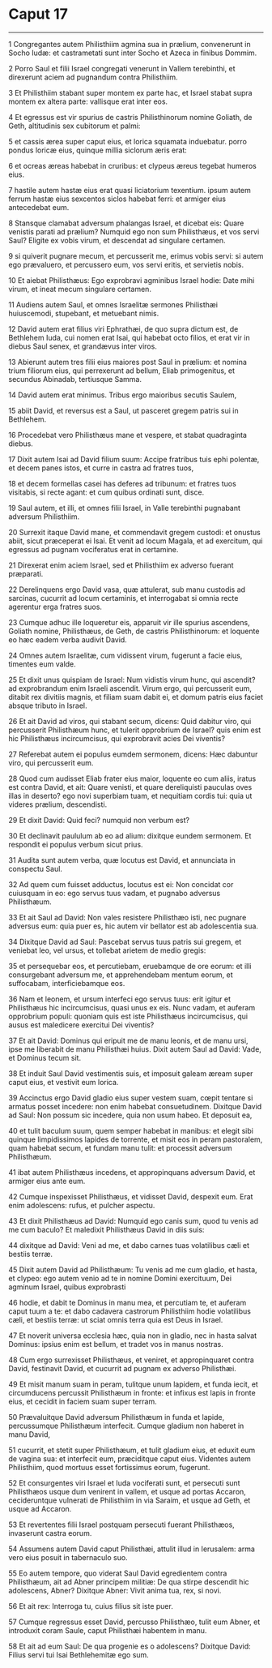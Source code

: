 # Caput 17

***

1 Congregantes autem Philisthiim agmina sua in prælium, convenerunt in Socho Iudæ: et castrametati sunt inter Socho et Azeca in finibus Dommim.

2 Porro Saul et filii Israel congregati venerunt in Vallem terebinthi, et direxerunt aciem ad pugnandum contra Philisthiim.

3 Et Philisthiim stabant super montem ex parte hac, et Israel stabat supra montem ex altera parte: vallisque erat inter eos.

4 Et egressus est vir spurius de castris Philisthinorum nomine Goliath, de Geth, altitudinis sex cubitorum et palmi:

5 et cassis ærea super caput eius, et lorica squamata induebatur. porro pondus loricæ eius, quinque millia siclorum æris erat:

6 et ocreas æreas habebat in cruribus: et clypeus æreus tegebat humeros eius.

7 hastile autem hastæ eius erat quasi liciatorium texentium. ipsum autem ferrum hastæ eius sexcentos siclos habebat ferri: et armiger eius antecedebat eum.

8 Stansque clamabat adversum phalangas Israel, et dicebat eis: Quare venistis parati ad prælium? Numquid ego non sum Philisthæus, et vos servi Saul? Eligite ex vobis virum, et descendat ad singulare certamen.

9 si quiverit pugnare mecum, et percusserit me, erimus vobis servi: si autem ego prævaluero, et percussero eum, vos servi eritis, et servietis nobis.

10 Et aiebat Philisthæus: Ego exprobravi agminibus Israel hodie: Date mihi virum, et ineat mecum singulare certamen.

11 Audiens autem Saul, et omnes Israelitæ sermones Philisthæi huiuscemodi, stupebant, et metuebant nimis.

12 David autem erat filius viri Ephrathæi, de quo supra dictum est, de Bethlehem Iuda, cui nomen erat Isai, qui habebat octo filios, et erat vir in diebus Saul senex, et grandævus inter viros.

13 Abierunt autem tres filii eius maiores post Saul in prælium: et nomina trium filiorum eius, qui perrexerunt ad bellum, Eliab primogenitus, et secundus Abinadab, tertiusque Samma.

14 David autem erat minimus. Tribus ergo maioribus secutis Saulem,

15 abiit David, et reversus est a Saul, ut pasceret gregem patris sui in Bethlehem.

16 Procedebat vero Philisthæus mane et vespere, et stabat quadraginta diebus.

17 Dixit autem Isai ad David filium suum: Accipe fratribus tuis ephi polentæ, et decem panes istos, et curre in castra ad fratres tuos,

18 et decem formellas casei has deferes ad tribunum: et fratres tuos visitabis, si recte agant: et cum quibus ordinati sunt, disce.

19 Saul autem, et illi, et omnes filii Israel, in Valle terebinthi pugnabant adversum Philisthiim.

20 Surrexit itaque David mane, et commendavit gregem custodi: et onustus abiit, sicut præceperat ei Isai. Et venit ad locum Magala, et ad exercitum, qui egressus ad pugnam vociferatus erat in certamine.

21 Direxerat enim aciem Israel, sed et Philisthiim ex adverso fuerant præparati.

22 Derelinquens ergo David vasa, quæ attulerat, sub manu custodis ad sarcinas, cucurrit ad locum certaminis, et interrogabat si omnia recte agerentur erga fratres suos.

23 Cumque adhuc ille loqueretur eis, apparuit vir ille spurius ascendens, Goliath nomine, Philisthæus, de Geth, de castris Philisthinorum: et loquente eo hæc eadem verba audivit David.

24 Omnes autem Israelitæ, cum vidissent virum, fugerunt a facie eius, timentes eum valde.

25 Et dixit unus quispiam de Israel: Num vidistis virum hunc, qui ascendit? ad exprobrandum enim Israeli ascendit. Virum ergo, qui percusserit eum, ditabit rex divitiis magnis, et filiam suam dabit ei, et domum patris eius faciet absque tributo in Israel.

26 Et ait David ad viros, qui stabant secum, dicens: Quid dabitur viro, qui percusserit Philisthæum hunc, et tulerit opprobrium de Israel? quis enim est hic Philisthæus incircumcisus, qui exprobravit acies Dei viventis?

27 Referebat autem ei populus eumdem sermonem, dicens: Hæc dabuntur viro, qui percusserit eum.

28 Quod cum audisset Eliab frater eius maior, loquente eo cum aliis, iratus est contra David, et ait: Quare venisti, et quare dereliquisti pauculas oves illas in deserto? ego novi superbiam tuam, et nequitiam cordis tui: quia ut videres prælium, descendisti.

29 Et dixit David: Quid feci? numquid non verbum est?

30 Et declinavit paululum ab eo ad alium: dixitque eundem sermonem. Et respondit ei populus verbum sicut prius.

31 Audita sunt autem verba, quæ locutus est David, et annunciata in conspectu Saul.

32 Ad quem cum fuisset adductus, locutus est ei: Non concidat cor cuiusquam in eo: ego servus tuus vadam, et pugnabo adversus Philisthæum.

33 Et ait Saul ad David: Non vales resistere Philisthæo isti, nec pugnare adversus eum: quia puer es, hic autem vir bellator est ab adolescentia sua.

34 Dixitque David ad Saul: Pascebat servus tuus patris sui gregem, et veniebat leo, vel ursus, et tollebat arietem de medio gregis:

35 et persequebar eos, et percutiebam, eruebamque de ore eorum: et illi consurgebant adversum me, et apprehendebam mentum eorum, et suffocabam, interficiebamque eos.

36 Nam et leonem, et ursum interfeci ego servus tuus: erit igitur et Philisthæus hic incircumcisus, quasi unus ex eis. Nunc vadam, et auferam opprobrium populi: quoniam quis est iste Philisthæus incircumcisus, qui ausus est maledicere exercitui Dei viventis?

37 Et ait David: Dominus qui eripuit me de manu leonis, et de manu ursi, ipse me liberabit de manu Philisthæi huius. Dixit autem Saul ad David: Vade, et Dominus tecum sit.

38 Et induit Saul David vestimentis suis, et imposuit galeam æream super caput eius, et vestivit eum lorica.

39 Accinctus ergo David gladio eius super vestem suam, cœpit tentare si armatus posset incedere: non enim habebat consuetudinem. Dixitque David ad Saul: Non possum sic incedere, quia non usum habeo. Et deposuit ea,

40 et tulit baculum suum, quem semper habebat in manibus: et elegit sibi quinque limpidissimos lapides de torrente, et misit eos in peram pastoralem, quam habebat secum, et fundam manu tulit: et processit adversum Philisthæum.

41 ibat autem Philisthæus incedens, et appropinquans adversum David, et armiger eius ante eum.

42 Cumque inspexisset Philisthæus, et vidisset David, despexit eum. Erat enim adolescens: rufus, et pulcher aspectu.

43 Et dixit Philisthæus ad David: Numquid ego canis sum, quod tu venis ad me cum baculo? Et maledixit Philisthæus David in diis suis:

44 dixitque ad David: Veni ad me, et dabo carnes tuas volatilibus cæli et bestiis terræ.

45 Dixit autem David ad Philisthæum: Tu venis ad me cum gladio, et hasta, et clypeo: ego autem venio ad te in nomine Domini exercituum, Dei agminum Israel, quibus exprobrasti

46 hodie, et dabit te Dominus in manu mea, et percutiam te, et auferam caput tuum a te: et dabo cadavera castrorum Philisthiim hodie volatilibus cæli, et bestiis terræ: ut sciat omnis terra quia est Deus in Israel.

47 Et noverit universa ecclesia hæc, quia non in gladio, nec in hasta salvat Dominus: ipsius enim est bellum, et tradet vos in manus nostras.

48 Cum ergo surrexisset Philisthæus, et veniret, et appropinquaret contra David, festinavit David, et cucurrit ad pugnam ex adverso Philisthæi.

49 Et misit manum suam in peram, tulitque unum lapidem, et funda iecit, et circumducens percussit Philisthæum in fronte: et infixus est lapis in fronte eius, et cecidit in faciem suam super terram.

50 Prævaluitque David adversum Philisthæum in funda et lapide, percussumque Philisthæum interfecit. Cumque gladium non haberet in manu David,

51 cucurrit, et stetit super Philisthæum, et tulit gladium eius, et eduxit eum de vagina sua: et interfecit eum, præciditque caput eius. Videntes autem Philisthiim, quod mortuus esset fortissimus eorum, fugerunt.

52 Et consurgentes viri Israel et Iuda vociferati sunt, et persecuti sunt Philisthæos usque dum venirent in vallem, et usque ad portas Accaron, cecideruntque vulnerati de Philisthiim in via Saraim, et usque ad Geth, et usque ad Accaron.

53 Et revertentes filii Israel postquam persecuti fuerant Philisthæos, invaserunt castra eorum.

54 Assumens autem David caput Philisthæi, attulit illud in Ierusalem: arma vero eius posuit in tabernaculo suo.

55 Eo autem tempore, quo viderat Saul David egredientem contra Philisthæum, ait ad Abner principem militiæ: De qua stirpe descendit hic adolescens, Abner? Dixitque Abner: Vivit anima tua, rex, si novi.

56 Et ait rex: Interroga tu, cuius filius sit iste puer.

57 Cumque regressus esset David, percusso Philisthæo, tulit eum Abner, et introduxit coram Saule, caput Philisthæi habentem in manu.

58 Et ait ad eum Saul: De qua progenie es o adolescens? Dixitque David: Filius servi tui Isai Bethlehemitæ ego sum.

